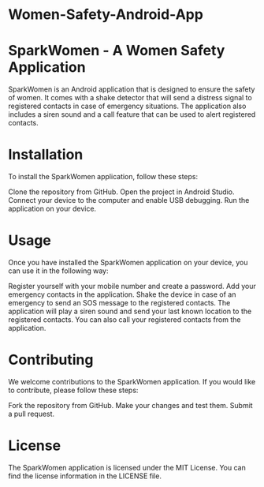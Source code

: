 # Women-Safety-Android-App

# SparkWomen - A Women Safety Application
SparkWomen is an Android application that is designed to ensure the safety of women. It comes with a shake detector that will send a distress signal to registered contacts in case of emergency situations. The application also includes a siren sound and a call feature that can be used to alert registered contacts.

# Installation

To install the SparkWomen application, follow these steps:

Clone the repository from GitHub.
Open the project in Android Studio.
Connect your device to the computer and enable USB debugging.
Run the application on your device.

# Usage
Once you have installed the SparkWomen application on your device, you can use it in the following way:

Register yourself with your mobile number and create a password.
Add your emergency contacts in the application.
Shake the device in case of an emergency to send an SOS message to the registered contacts.
The application will play a siren sound and send your last known location to the registered contacts.
You can also call your registered contacts from the application.

# Contributing
We welcome contributions to the SparkWomen application. If you would like to contribute, please follow these steps:

Fork the repository from GitHub.
Make your changes and test them.
Submit a pull request.

# License
The SparkWomen application is licensed under the MIT License. You can find the license information in the LICENSE file.
